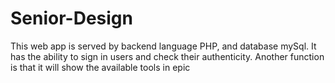 # Senior-Design
This web app is served by backend language PHP, and database mySql. It has the ability to sign in users and check their authenticity. 
Another function is that it will show the available tools in epic
